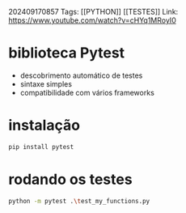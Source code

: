 202409170857 
Tags: [[PYTHON]] [[TESTES]]
Link: https://www.youtube.com/watch?v=cHYq1MRoyI0

# biblioteca Pytest
- descobrimento automático de testes
- sintaxe simples
- compatibilidade com vários frameworks 

# instalação
```bash
pip install pytest
```

# rodando os testes
```bash
python -m pytest .\test_my_functions.py
```



